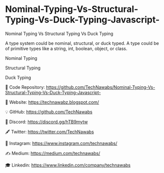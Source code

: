 # Nominal-Typing-Vs-Structural-Typing-Vs-Duck-Typing-Javascript-


Nominal Typing Vs Structural Typing Vs Duck Typing


A type system could be nominal, structural, or duck typed. A type could be of primitive types like a string, int, boolean, object, or class.


Nominal Typing


Structural Typing


Duck Typing




📁 Code Repository: https://github.com/TechNawabs/Nominal-Typing-Vs-Structural-Typing-Vs-Duck-Typing-Javascript-



🚂 Website: https://technawabz.blogspot.com/


💡 GitHub: https://github.com/TechNawabs


💬 Discord: https://discord.gg/hTB9mytw


🖋️ Twitter: https://twitter.com/TechNawabs


📸 Instagram: https://www.instagram.com/technawabs/


✍️ Medium: https://medium.com/technawabs/


🎓 Linkedin: https://www.linkedin.com/company/technawabs
